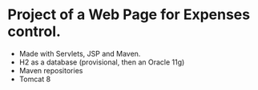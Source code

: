 # Project of a Web Page for Expenses control.
- Made with Servlets, JSP and Maven.
- H2 as a database (provisional, then an Oracle 11g)
- Maven repositories
- Tomcat 8 
